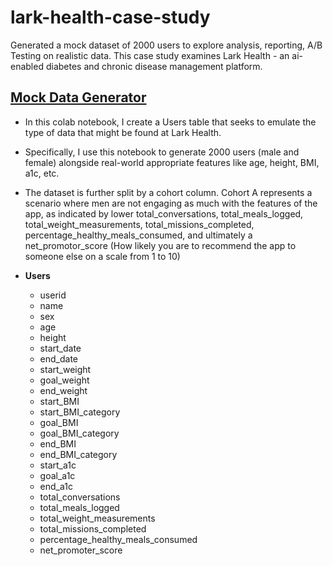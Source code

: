 # lark-health-case-study
Generated a mock dataset of 2000 users to explore analysis, reporting, A/B Testing on realistic data. This case study examines Lark Health - an ai-enabled diabetes and chronic disease management platform. 


## [Mock Data Generator](https://github.com/AlexTeboul/lark-health-case-study/blob/main/Lark_Health_Case_Study_Mock_Data_Generator.ipynb)
* In this colab notebook, I create a Users table that seeks to emulate the type of data that might be found at Lark Health. 
* Specifically, I use this notebook to generate 2000 users (male and female) alongside real-world appropriate features like age, height, BMI, a1c, etc.
* The dataset is further split by a cohort column. Cohort A represents a scenario where men are not engaging as much with the features of the app, as indicated by lower total_conversations, total_meals_logged, total_weight_measurements, total_missions_completed, percentage_healthy_meals_consumed, and ultimately a net_promotor_score (How likely you are to recommend the app to someone else on a scale from 1 to 10)

* **Users**
  * userid
  * name
  * sex
  * age
  * height
  * start_date
  * end_date
  * start_weight
  * goal_weight
  * end_weight
  * start_BMI
  * start_BMI_category
  * goal_BMI
  * goal_BMI_category
  * end_BMI
  * end_BMI_category
  * start_a1c
  * goal_a1c
  * end_a1c
  * total_conversations
  * total_meals_logged
  * total_weight_measurements
  * total_missions_completed
  * percentage_healthy_meals_consumed
  * net_promoter_score
